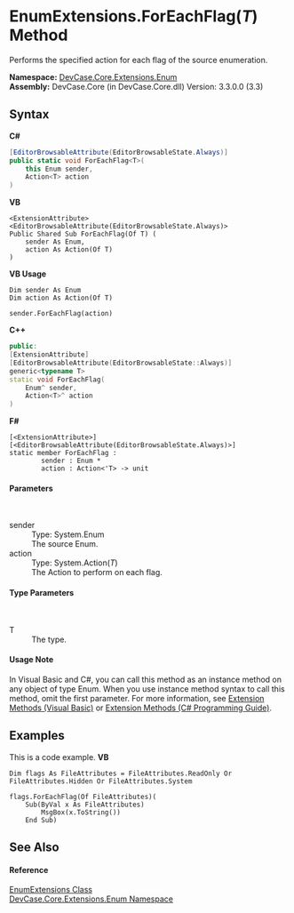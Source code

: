 # EnumExtensions.ForEachFlag(*T*) Method 
 

Performs the specified action for each flag of the source enumeration.

**Namespace:**&nbsp;<a href="N_DevCase_Core_Extensions_Enum">DevCase.Core.Extensions.Enum</a><br />**Assembly:**&nbsp;DevCase.Core (in DevCase.Core.dll) Version: 3.3.0.0 (3.3)

## Syntax

**C#**<br />
``` C#
[EditorBrowsableAttribute(EditorBrowsableState.Always)]
public static void ForEachFlag<T>(
	this Enum sender,
	Action<T> action
)

```

**VB**<br />
``` VB
<ExtensionAttribute>
<EditorBrowsableAttribute(EditorBrowsableState.Always)>
Public Shared Sub ForEachFlag(Of T) ( 
	sender As Enum,
	action As Action(Of T)
)
```

**VB Usage**<br />
``` VB Usage
Dim sender As Enum
Dim action As Action(Of T)

sender.ForEachFlag(action)
```

**C++**<br />
``` C++
public:
[ExtensionAttribute]
[EditorBrowsableAttribute(EditorBrowsableState::Always)]
generic<typename T>
static void ForEachFlag(
	Enum^ sender, 
	Action<T>^ action
)
```

**F#**<br />
``` F#
[<ExtensionAttribute>]
[<EditorBrowsableAttribute(EditorBrowsableState.Always)>]
static member ForEachFlag : 
        sender : Enum * 
        action : Action<'T> -> unit 

```


#### Parameters
&nbsp;<dl><dt>sender</dt><dd>Type: System.Enum<br />The source Enum.</dd><dt>action</dt><dd>Type: System.Action(*T*)<br />The Action to perform on each flag.</dd></dl>

#### Type Parameters
&nbsp;<dl><dt>T</dt><dd>The type.</dd></dl>

#### Usage Note
In Visual Basic and C#, you can call this method as an instance method on any object of type Enum. When you use instance method syntax to call this method, omit the first parameter. For more information, see <a href="https://docs.microsoft.com/dotnet/visual-basic/programming-guide/language-features/procedures/extension-methods">Extension Methods (Visual Basic)</a> or <a href="https://docs.microsoft.com/dotnet/csharp/programming-guide/classes-and-structs/extension-methods">Extension Methods (C# Programming Guide)</a>.

## Examples
This is a code example. 
**VB**<br />
``` VB
Dim flags As FileAttributes = FileAttributes.ReadOnly Or FileAttributes.Hidden Or FileAttributes.System

flags.ForEachFlag(Of FileAttributes)(
    Sub(ByVal x As FileAttributes)
        MsgBox(x.ToString())
    End Sub)
```


## See Also


#### Reference
<a href="T_DevCase_Core_Extensions_Enum_EnumExtensions">EnumExtensions Class</a><br /><a href="N_DevCase_Core_Extensions_Enum">DevCase.Core.Extensions.Enum Namespace</a><br />